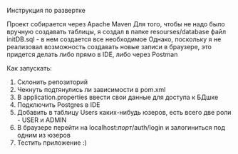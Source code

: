 Инструкция по развертке

Проект собирается через Apache Maven
Для того, чтобы не надо было вручную создавать таблицы, я создал в папке resourses/database файл initDB.sql - в нем создается все необходимое
Однако, поскольку я не реализовал возможность создавать новые записи в браузере, это придется делать либо прямо в IDE, либо через Postman

Как запускать:
  1. Склонить репозиторий
  2. Чекнуть подтянулись ли зависимости в pom.xml
  3. В application.properties ввести свои данные для доступа к БДшке
  4. Подключить Postgres в IDE
  5. Добавить в таблицу Users каких-нибудь юзеров, есть всего две роли - USER и ADMIN
  6. В браузере перейти на localhost:*порт*/auth/login и залогиниться под одним из юзеров
  7. Тестить приложение :)
